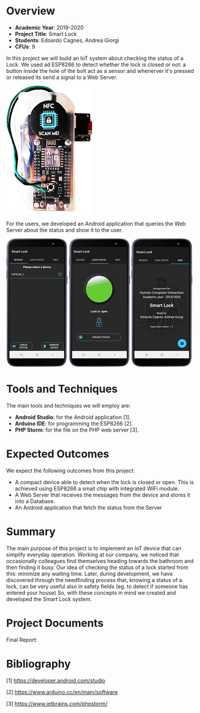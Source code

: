
# Overview

- **Academic Year**: 2019-2020
- **Project Title**: Smart Lock
- **Students**: Edoardo Cagnes, Andrea Giorgi
- **CFUs**: 9 

In this project we will build an IoT system about checking the status of a Lock.
We used ad ESP8266 to detect whether the lock is closed or not: a button inside the hole of the bolt act as a sensor and whenerver it's pressed or released its send a signal to a Web Server.

![device.png](/Images/device.png)

For the users, we developed an Android application that queries the Web Server about the status and show it to the user.

![app.png](/Images/app.png)


# Tools and Techniques

The main tools and techniques we will employ are:
- **Android Studio**: for the Android application \[1\].
- **Arduino IDE**: for programming the ESP8266 \[2\].
- **PHP Storm**: for the file on the PHP web server \[3\].


# Expected Outcomes

We expect the following outcomes from this project:
- A compact device able to detect when the lock is closed or open. This is achieved using ESP8266 a small chip with integrated WiFi module.  
- A Web Server that receives the messages from the device and stores it into a Database.
- An Android application that fetch the status from the Server


# Summary
The main purpose of this project is to implement an IoT device that can simplify everyday operation. 
Working at our company, we noticed that occasionally colleagues find themselves heading towards the bathroom and then finding it busy. Our idea of checking the status of a lock started from this: minimize any waiting time.
Later, during development, we have discovered through the needfinding process that, knowing a status of a lock, can be very useful also in safety fields (eg. to detect if someone has entered your house)
So, with these concepts in mind we created and developed the Smart Lock system.

# Project Documents
Final Report: 

# Bibliography

\[1\] https://developer.android.com/studio

\[2\] https://www.arduino.cc/en/main/software

\[3\] https://www.jetbrains.com/phpstorm/
